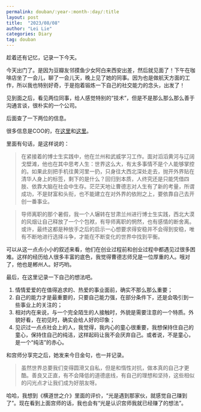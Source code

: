 ```yaml
---
permalink: douban/:year-:month-:day/:title
layout: post
title:  "2023/08/08"
author: "Lei Lie"
categories: Diary
tag: douban
---
```


趁着还有记忆，记录一下今天。

今天出门了。是因为豆瓣友邻摸鱼少女阿白来西安出差，然后就见面了！下午在咖啡店坐了一会儿，聊了一会儿天，晚上见了她的同事。因为也是做航天方面的工作，所以我也特别好奇，于是抱着锻炼一下自己的社交能力的念头，出发了！

见到面之后，看见两位同事，给人感觉特别的“技术”，但是不是那么那么那么善于沟通言谈，很朴实的一个公司。

后面查了一下两位的信息。

很多信息是COO的，在[这里](https://mp.weixin.qq.com/s?__biz=MzA3MDI0NTczNA==&mid=2649312670&idx=1&sn=6d66c848a346f54f084323c4ba4d582b&chksm=87222197b055a8819c24e57afa8f0eb28c1663a74016849e93a162e4eab16b71b80274d1e22e&scene=27)和[这里](https://m.fx361.com/news/2020/0619/6786384.html)。

里面有句话，是这样说的：

> 在紧接着的博士生实践中，他在兰州和武威学习工作。面对滔滔黄河与辽阔戈壁滩，他也在其中思考人生：世界这么大，有太多事情不是个人能够掌控的。如果此刻把手机往黄河里一扔，只身往大西北深处走去，抛开外界贴在清华人身上的标签，剩下的是什么？回归到本质，人终究还是只能凭借四肢、依靠大脑在社会中生存。茫茫天地让曹德志对人生有了新的考量，所谓成功，不是财富和头衔，也不能建立在对外界的依附之上，要依靠自己去开创一番事业。

> 导师离职的那个暑假，我一个人辗转在甘肃兰州进行博士生实践，西北大漠的风烟让自己释放了一个个包袱，有导师离职的惘然，也有感情的断舍离。或许，最终这都是种放手之后的启示一心想要求得安稳并不会得到安稳，唯有不断地进行选择斗争，才能在不断变化的世界中找到平衡。

可以从这一点点小小的叙述来看，他们在创业过程前和创业过程中都遇见过很多困难。这样的经历给人很多丰富的底色，我觉得曹德志师兄是一位厚重的人。哦对了，他也是郴州人。好巧哟。

最后，在这里记录一下自己的想法吧。

1. 情情爱爱的在值得追求的、热爱的事业面前，确实不那么那么重要；
2. 自己的能力才是最重要的，只要自己能力强，在部分条件下，还是会吸引到一些事业上的关注的；
3. 相对内在来说，与一个完全陌生的人接触时，外貌是需要注意的一个特质。外貌好看，在初见时，确实会给人好的印象；
4. 见识过一点点社会上的人，我觉得，我内心的童心很重要，我想保持住自己的童心，保持住自己的纯洁，这样起码让我不会厌弃自己。或者说，不是童心，是一个“纯洁”的赤心。

和宫师分享完之后，她发来今日金句，也一并记录。

> 虽然世界总要我们变得圆滑又自私，但是和惰性对抗，做本真的自己才更酷。善良又正直，有不会降低的道德底线，有自己的理想和坚持，这些相似的闪光点才让我们成为好朋友呀。

哈哈，我想到《横道世之介》里面的评价，“光是遇到那家伙，就感觉自己赚到了”。现在看到上面宫师的话，我也会有“光是认识宫师我就已经赚了的想法”。
